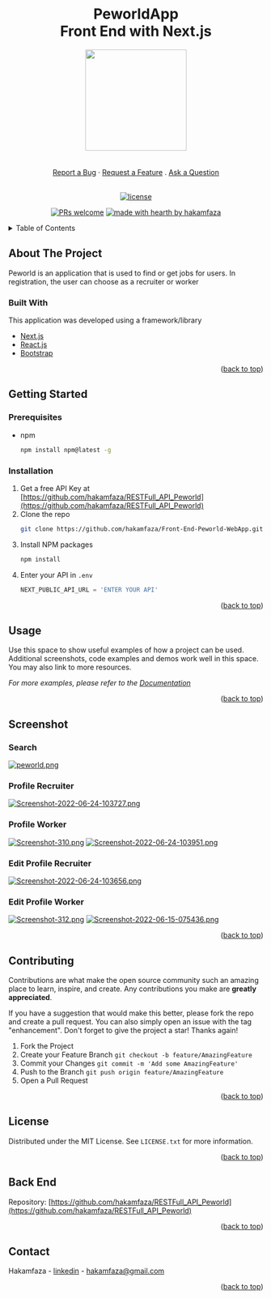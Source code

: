 <h1 align="center">PeworldApp<br>Front End with Next.js</h1>

<!-- PROJECT LOGO -->
<div align="center">
<img src="https://i.postimg.cc/LXrzKD41/bdf324b5b2799af43e4299379d8433db.png)" align="center" width="auto" height="200" />
</div>

 <div align="center">
  <br />
  <br />
  <a href="https://github.com/dec0dOS/amazing-github-template/issues/new?assignees=&labels=bug&template=01_BUG_REPORT.md&title=bug%3A+">Report a Bug</a>
  ·
  <a href="https://github.com/dec0dOS/amazing-github-template/issues/new?assignees=&labels=enhancement&template=02_FEATURE_REQUEST.md&title=feat%3A+">Request a Feature</a>
  .
  <a href="https://github.com/dec0dOS/amazing-github-template/discussions">Ask a Question</a>
</div>

<div align="center">
<br />

[![license](https://img.shields.io/github/license/dec0dOS/amazing-github-template.svg?style=flat-square)](LICENSE)

[![PRs welcome](https://img.shields.io/badge/PRs-welcome-ff69b4.svg?style=flat-square)](https://github.com/hakamfaza)
[![made with hearth by hakamfaza](https://img.shields.io/badge/made%20with%20%E2%99%A5%20by-hakamfaza-ff1414.svg?style=flat-square)](https://github.com/hakamfaza)
 </div>


<!-- TABLE OF CONTENTS -->
<details>
  <summary>Table of Contents</summary>
  <ol>
    <li>
      <a href="#about-the-project">About The Project</a>
      <ul>
        <li><a href="#built-with">Built With</a></li>
      </ul>
    </li>
    <li>
      <a href="#getting-started">Getting Started</a>
      <ul>
        <li><a href="#prerequisites">Prerequisites</a></li>
        <li><a href="#installation">Installation</a></li>
      </ul>
    </li>
    <li><a href="#screenshot">Screenshot</a></li>
    <li><a href="#contributing">Contributing</a></li>
    <li><a href="#license">License</a></li>
    <li><a href="#back-end">Back End</a></li>
    <li><a href="#contact">Contact</a></li>
  </ol>
</details>



<!-- ABOUT THE PROJECT -->
## About The Project

Peworld is an application that is used to find or get jobs for users. In registration, the user can choose as a recruiter or worker

### Built With

This application was developed using a framework/library

* [Next.js](https://nextjs.org/)
* [React.js](https://reactjs.org/)
* [Bootstrap](https://getbootstrap.com)

<p align="right">(<a href="#top">back to top</a>)</p>

<!-- GETTING STARTED -->
## Getting Started

### Prerequisites

* npm
  ```sh
  npm install npm@latest -g
  ```

### Installation

1. Get a free API Key at [https://github.com/hakamfaza/RESTFull_API_Peworld](https://github.com/hakamfaza/RESTFull_API_Peworld)
2. Clone the repo
   ```sh
   git clone https://github.com/hakamfaza/Front-End-Peworld-WebApp.git
   ```
3. Install NPM packages
   ```sh
   npm install
   ```
4. Enter your API in `.env`
   ```js
   NEXT_PUBLIC_API_URL = 'ENTER YOUR API'
   ```

<p align="right">(<a href="#top">back to top</a>)</p>



<!-- USAGE EXAMPLES -->
## Usage

Use this space to show useful examples of how a project can be used. Additional screenshots, code examples and demos work well in this space. You may also link to more resources.

_For more examples, please refer to the [Documentation](https://example.com)_

<p align="right">(<a href="#top">back to top</a>)</p>

## Screenshot
### Search
[![peworld.png](https://i.postimg.cc/K81bHDVb/peworld.png)](https://postimg.cc/sMCbB7sH)

### Profile Recruiter
[![Screenshot-2022-06-24-103727.png](https://i.postimg.cc/KjJ2RxRF/Screenshot-2022-06-24-103727.png)](https://postimg.cc/dZkXfM2S)

### Profile Worker
[![Screenshot-310.png](https://i.postimg.cc/VkJfTrV8/Screenshot-310.png)](https://postimg.cc/yDzC3dKQ)
[![Screenshot-2022-06-24-103951.png](https://i.postimg.cc/s2Ftfvw7/Screenshot-2022-06-24-103951.png)](https://postimg.cc/qNLmjMfv)

### Edit Profile Recruiter
[![Screenshot-2022-06-24-103656.png](https://i.postimg.cc/6qQPbRpJ/Screenshot-2022-06-24-103656.png)](https://postimg.cc/bDKLsZn3)

### Edit Profile Worker
[![Screenshot-312.png](https://i.postimg.cc/25q14XDn/Screenshot-312.png)](https://postimg.cc/Ty62x0hP)
[![Screenshot-2022-06-15-075436.png](https://i.postimg.cc/XJd7Dkrq/Screenshot-2022-06-15-075436.png)](https://postimg.cc/R6CBWfQx)

<p align="right">(<a href="#top">back to top</a>)</p>


<!-- CONTRIBUTING -->
## Contributing

Contributions are what make the open source community such an amazing place to learn, inspire, and create. Any contributions you make are **greatly appreciated**.

If you have a suggestion that would make this better, please fork the repo and create a pull request. You can also simply open an issue with the tag "enhancement".
Don't forget to give the project a star! Thanks again!

1. Fork the Project
2. Create your Feature Branch `git checkout -b feature/AmazingFeature`
3. Commit your Changes `git commit -m 'Add some AmazingFeature'`
4. Push to the Branch `git push origin feature/AmazingFeature`
5. Open a Pull Request

<p align="right">(<a href="#top">back to top</a>)</p>



<!-- LICENSE -->
## License

Distributed under the MIT License. See `LICENSE.txt` for more information.

<p align="right">(<a href="#top">back to top</a>)</p>

## Back End
Repository: [https://github.com/hakamfaza/RESTFull_API_Peworld](https://github.com/hakamfaza/RESTFull_API_Peworld)
<p align="right">(<a href="#top">back to top</a>)</p>

<!-- CONTACT -->
## Contact

Hakamfaza - [linkedin](https://www.linkedin.com/in/hakamfaza/) - hakamfaza@gmail.com

<p align="right">(<a href="#top">back to top</a>)</p>
